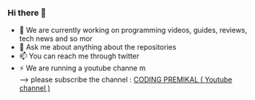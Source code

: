 ### Hi there 👋

- 🔭 We are currently working on programming videos, guides, reviews, tech news and so mor
- 💬 Ask me about anything about the repositories
- 📫 You can reach me through twitter
- ⚡ We are running a youtube channe m\
-->
 please subscribe the channel :
[CODING PREMIKAL ( Youtube channel )](https://www.youtube.com/channel/UCg6BKhGRwr6G7JDWJsvCxXg/ "CODING PREMIKAL")
